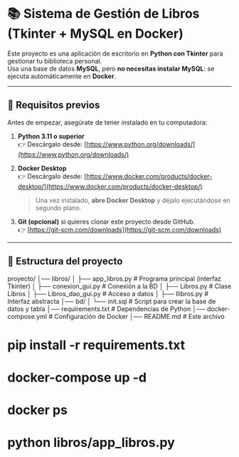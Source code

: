 # 📚 Sistema de Gestión de Libros (Tkinter + MySQL en Docker)

Este proyecto es una aplicación de escritorio en **Python con Tkinter** para gestionar tu biblioteca personal.  
Usa una base de datos **MySQL**, pero **no necesitas instalar MySQL**: se ejecuta automáticamente en **Docker**.

---

## 🚀 Requisitos previos

Antes de empezar, asegúrate de tener instalado en tu computadora:

1. **Python 3.11 o superior**  
   👉 Descárgalo desde: [https://www.python.org/downloads/](https://www.python.org/downloads/)

2. **Docker Desktop**  
   👉 Descárgalo desde: [https://www.docker.com/products/docker-desktop/](https://www.docker.com/products/docker-desktop/)  
   > Una vez instalado, **abre Docker Desktop** y déjalo ejecutándose en segundo plano.

3. **Git (opcional)** si quieres clonar este proyecto desde GitHub.  
   👉 [https://git-scm.com/downloads](https://git-scm.com/downloads)

---

## 📂 Estructura del proyecto

proyecto/
│── libros/
│ ├── app_libros.py # Programa principal (interfaz Tkinter)
│ ├── conexion_gui.py # Conexión a la BD
│ ├── Libros.py # Clase Libros
│ ├── Libros_dao_gui.py # Acceso a datos
│ ├── Ilibros.py # Interfaz abstracta
│── bd/
│ └── init.sql # Script para crear la base de datos y tabla
│── requirements.txt # Dependencias de Python
│── docker-compose.yml # Configuración de Docker
│── README.md # Este archivo

# pip install -r requirements.txt

# docker-compose up -d

# docker ps

# python libros/app_libros.py
